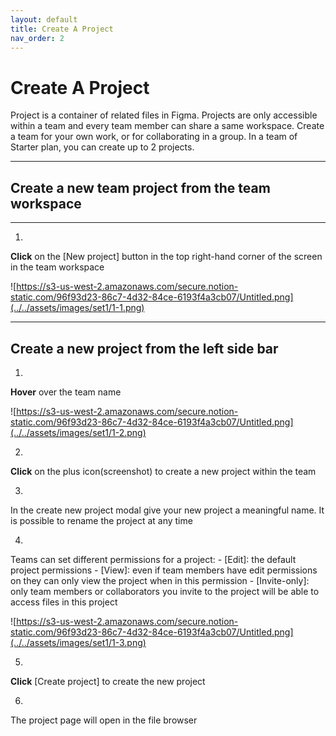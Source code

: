 ```yaml
---
layout: default
title: Create A Project
nav_order: 2
---
```


# Create A Project

Project is a container of related files in Figma. Projects are only accessible within a team and every team member can share a same workspace. Create a team for your own work, or for collaborating in a group. In a team of Starter plan, you can create up to 2 projects.

---

## Create a new team project from the team workspace

---

1.
**Click** on the [New project] button in the top right-hand corner of the screen in the team workspace

![https://s3-us-west-2.amazonaws.com/secure.notion-static.com/96f93d23-86c7-4d32-84ce-6193f4a3cb07/Untitled.png](../../assets/images/set1/1-1.png)

---

## Create a new project from the left side bar

1.
**Hover** over the team name

![https://s3-us-west-2.amazonaws.com/secure.notion-static.com/96f93d23-86c7-4d32-84ce-6193f4a3cb07/Untitled.png](../../assets/images/set1/1-2.png)

2.
**Click** on the plus icon(screenshot) to create a new project within the team

3.
In the create new project modal give your new project a meaningful name. It is possible to rename the project at any time

4.
Teams can set different permissions for a project:
    - [Edit]: the default project permissions
    - [View]: even if team members have edit permissions on they can only view the project when in this permission
    - [Invite-only]: only team members or collaborators you invite to the project will be able to access files in this project

![https://s3-us-west-2.amazonaws.com/secure.notion-static.com/96f93d23-86c7-4d32-84ce-6193f4a3cb07/Untitled.png](../../assets/images/set1/1-3.png)

5.
**Click** [Create project] to create the new project

6.
The project page will open in the file browser
